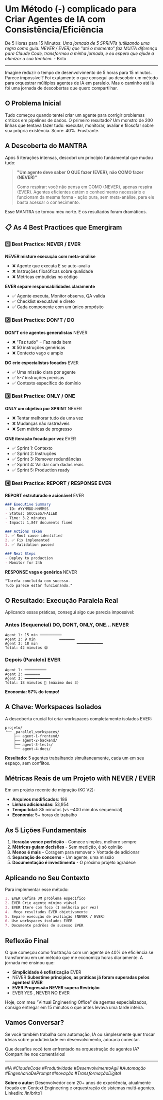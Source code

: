 # Um Método (-) complicado para Criar Agentes de IA com Consistência/Eficiência

De 5 Horas para 15 Minutos: _Uma jornada de 5 SPRINTs (utilizando uma regra como guia: NEVER / EVER) que "até o momento" faz MUITA diferença para Claude Code, transformou a minha jornada, e eu espero que ajude a otimizar a sua também._ - Brito

---

Imagine reduzir o tempo de desenvolvimento de 5 horas para 15 minutos. Parece impossível? Foi exatamente o que consegui ao descobrir um método para orquestrar múltiplos agentes de IA em paralelo. Mas o caminho até lá foi uma jornada de descobertas que quero compartilhar.

## O Problema Inicial

Tudo começou quando tentei criar um agente para corrigir problemas críticos em pipelines de dados. O primeiro resultado? Um monstro de 200 linhas que tentava fazer tudo: executar, monitorar, avaliar e filosofar sobre sua própria existência. Score: 40%. Frustrante.

## A Descoberta do MANTRA

Após 5 iterações intensas, descobri um princípio fundamental que mudou tudo:

> **"Um agente deve saber O QUE fazer (EVER), não COMO fazer (NEVER)"**
> 
> Como respirar: você não pensa em COMO (NEVER), apenas respira (EVER). Agentes eficientes detém o conhecimento necessário e funcionam da mesma forma - ação pura, sem meta-análise, para ele basta acessar o conhecimento.

Esse MANTRA se tornou meu norte. E os resultados foram dramáticos.

## 📋 As 4 Best Practices que Emergiram

### 1️⃣ Best Practice: NEVER / EVER

**NEVER misture execução com meta-análise**

- ❌ Agente que executa E se auto-avalia
- ❌ Instruções filosóficas sobre qualidade
- ❌ Métricas embutidas no código

**EVER separe responsabilidades claramente**

- ✅ Agente executa, Monitor observa, QA valida
- ✅ Checklist executável e direto
- ✅ Cada componente com um único propósito

### 2️⃣ Best Practice: DON'T / DO

**DON'T crie agentes generalistas** NEVER

- ❌ "Faz tudo" = Faz nada bem 
- ❌ 50 instruções genéricas
- ❌ Contexto vago e amplo

**DO crie especialistas focados** EVER

- ✅ Uma missão clara por agente
- ✅ 5-7 instruções precisas
- ✅ Contexto específico do domínio

### 3️⃣ Best Practice: ONLY / ONE

**ONLY um objetivo por SPRINT** NEVER

- ❌ Tentar melhorar tudo de uma vez
- ❌ Mudanças não rastreáveis
- ❌ Sem métricas de progresso

**ONE iteração focada por vez** EVER

- ✅ Sprint 1: Contexto
- ✅ Sprint 2: Instruções
- ✅ Sprint 3: Remover redundâncias
- ✅ Sprint 4: Validar com dados reais
- ✅ Sprint 5: Production ready

### 4️⃣ Best Practice: REPORT / RESPONSE EVER

**REPORT estruturado e acionável** EVER

```markdown
### Executive Summary
- ID: #YYMMDD-HHMMSS
- Status: SUCCESS/FAILED
- Time: 3.2 minutes
- Impact: 1,847 documents fixed

### Actions Taken
1. ✅ Root cause identified
2. ✅ Fix implemented
3. ✅ Validation passed

### Next Steps
- Deploy to production
- Monitor for 24h
```

**RESPONSE vaga e genérica** NEVER

```markdown
"Tarefa concluída com sucesso. 
Tudo parece estar funcionando."
```

## O Resultado: Execução Paralela Real

Aplicando essas práticas, consegui algo que parecia impossível:

### Antes (Sequencial) DO, DONT, ONLY, ONE... NEVER

```
Agent 1: 15 min ━━━━━━━━━━
Agent 2: 9 min           ━━━━━━━
Agent 3: 18 min                  ━━━━━━━━━━━━
Total: 42 minutos 😫
```

### Depois (Paralelo) EVER

```
Agent 1: ━━━━━━━━━━
Agent 2: ━━━━━━━
Agent 3: ━━━━━━━━━━━━
Total: 18 minutos 🚀 (máximo dos 3)
```

**Economia: 57% do tempo!**

## A Chave: Workspaces Isolados

A descoberta crucial foi criar workspaces completamente isolados EVER:

```
projeto/
└── _parallel_workspaces/
    ├── agent-1-frontend/
    ├── agent-2-backend/
    ├── agent-3-tests/
    └── agent-4-docs/
```

**Resultado**: 5 agentes trabalhando simultaneamente, cada um em seu espaço, sem conflitos.

## Métricas Reais de um Projeto with NEVER / EVER

Em um projeto recente de migração (KC V2):

- **Arquivos modificados**: 186
- **Linhas adicionadas**: 53,954
- **Tempo total**: 85 minutos (vs ~400 minutos sequencial)
- **Economia**: 5+ horas de trabalho

## As 5 Lições Fundamentais

1. **Iteração vence perfeição**  -  Comece simples, melhore sempre 
2. **Métricas guiam decisões** - Sem medição, é só opinião
3. **Menos é mais** - Coragem para remover > Vontade de adicionar
4. **Separação de concerns** - Um agente, uma missão
5. **Documentação é investimento** - O próximo projeto agradece

## Aplicando no Seu Contexto

Para implementar esse método:

```markdown
1. EVER Defina UM problema específico
2. EVER Crie agente mínimo viável
3. EVER Itere com foco (1 melhoria por vez)
4.  Meça resultados EVER objetivamente
5. Separe execução de avaliação (NEVER / EVER)
6. Use workspaces isolados EVER
7. Documente padrões de sucesso EVER
```

## Reflexão Final

O que começou como frustração com um agente de 40% de eficiência se transformou em um método que me economiza horas diariamente. A jornada me ensinou que:

- **Simplicidade é sofisticação** EVER
- NEVER **Subestime princípios, as práticas já foram superadas pelos agentes! EVER**
- **EVER Progressão NEVER supera Restrição**
- EVER YES , NEVER NO EVER

Hoje, com meu "Virtual Engineering Office" de agentes especializados, consigo entregar em 15 minutos o que antes levava uma tarde inteira.

## Vamos Conversar?

Se você também trabalha com automação, IA ou simplesmente quer trocar ideias sobre produtividade em desenvolvimento, adoraria conectar.

Que desafios você tem enfrentado na orquestração de agentes IA? Compartilhe nos comentários!

---

_#IA #ClaudeCode #Produtividade #DesenvolvimentoAgil #Automação #EngenhariaDePrompt #Inovação #TransformaçãoDigital_

**Sobre o autor**: Desenvolvedor com 20+ anos de experiência, atualmente focado em Context Engineering e orquestração de sistemas multi-agentes. LinkedIn: /in/brito1